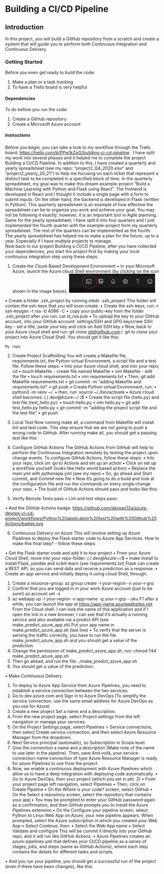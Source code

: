 # Building a CI/CD Pipeline

## Introduction
In this project, you will build a GitHub repository from a scratch and create a system that will guide you to perform both Continuous Integration and Continuous Delivery.

### Getting Started
Before you even get ready to build the code:
1.	Make a plan or a task tracking
2.	To have a Trello board is very helpful

#### Dependencies
To do before you run the code:
1.	Create a GitHub repository
2.	Create a Microsoft Azure account

##### Instructions
Before you begin, you can take a look to my workflow through the Trello board; https://trello.com/b/PPw1kZqG/building-ci-cd-pipeline . I have split my work into several phases and it helped me to complete the project Building a CI/CD Pipeline.
In addition to this, I have created a quarterly and yearly spreadsheet (see my repo: “project2_Q4_2020.xlsx” and “project2_yearly_20_21”) to help me focusing on each ticket that represent a distinct task to be completed in a specified block of time.
In the quarterly spreadsheet, my goal was to make this dream-example-project “Build a Machine Learning with Python and Flask using React”. The frontend is developed in React and I thought it include a single page with a form to submit inputs. On the other hand, the backend is developed in Flask (written in Python). This quarterly spreadsheet is an example of how effective the spreadsheet can be to organize you work and achieve your goal. You may not be following it exactly; however, it is an important tool in Agile planning.
Same for the yearly spreadsheet, I have split it into four quarters and I just implemented the fourth quarter with the example-project form my quarterly spreadsheet. The rest of the quarters can be implemented as the fourth.
The yearly spreadsheet has helped me to make a plan for the future, up to a year. Especially if I have multiple projects to manage.  
Now back to our project Building a CI/CD Pipeline, after you have collected your dependencies, you start the project first by making your local continuous integration step using these steps:
1.	Create the Cloud-Based Development Environment
•	In your Microsoft Azure, launch the Azure cloud Shell environment (by clicking on the icon shown in the image below).
  	![alt text](https://github.com/devops12a/azure-devops-ci-cd-project/blob/main/images/azure_cloud_shell.png)


•	Create a folder .ssh_project by running mkdir .ssh_project 
This folder will contain the ssh-keys that you will soon create.
•	Create the ssh-keys, run:
•	ssh-keygen -t rsa -b 4096 -C <your-Azure-account-email>
•	copy your public-key from the folder .ssh_project after yuo run: cat id_rsa.pub
•	To upload the key to your GitHub account, into your GitHub account: settings/SSH and GPG keys/new SSH key - set a title, paste your key and click on Add SSH key
•	Now, back to your Azure cloud shell and run: git clone git@github.com:<your-username>/<your-repo>. git to clone your project into Azure Cloud Shell.
You should get it like this:






	My repo















2.	Create Project Scaffolding
You will create a Makefile file, requirements.txt, the Python virtual Environment, a script file and a test file. Follow these steps:
•	Into your Azure cloud shell, and into your repo; cd <your-repo>
•	touch Makefile - create file named Makefile
•	vim Makefile - edit the file
•	touch requirements.txt
•	vim requirements.txt
•	Then; git add Makefile requirements.txt
•	git commit -m "adding Makefile and requirements.txt"
•	git push
•	Create Python virtual Environment, run: 
•	python3 -m venv ~/.<your-repo>
•	then, run: source ~/.<your-repo>/bin/activate
•	Azure cloud shell becomes:
(.<your-repo>) dev@Azure:~/ <your-repo>/$
•	Create the script file (hello.py) and test file (test_hello.py):
•	touch hello.py
•	vim hello.py
•	git add test_hello.py hello.py
•	git commit -m "adding the project script file and the test file"
•	git push

3.	Local Test
Now running make all, a command from Makefile will install lint and test code. This step ensure that we are not going to push a wrong code to GitHub.
After running make all, you should get a passing test like this:

















4.	Configure GitHub Actions
The GitHub Actions from GitHub will help to perform the Continuous Integration remotely by testing the project upon change events. To configure GitHub Actions, follow these steps:
•	Into your repo, click on: go to Actions and set up an action
•	Click on set up a workflow yourself (looks like Hello world based action)
•	Replace the main.yml with pythonapp.yml (see my repo)
•	So, go ahead and Start commit, and Commit new file
•	Now it’s going to do a build and look at the configuration file and run the commands on every single change your repo.
•	The build of GitHub Actions should pass and looks like this:










		




5.	Verify Remote Tests pass
•	Lint and test steps pass:










•	And the GitHub Actions badge: 
https://github.com/devops12a/azure-devops-ci-cd-project/workflows/Python%20application%20test%20with%20Github%20Actions/badge.svg

6.	Continuous Delivery on Azure
This will involve setting up Azure Pipelines to deploy the Flask starter code to Azure App Services.
How to make this final step? - follow these steps:

•	Get the Flask starter code and add it to tour project
•	From your Azure Cloud Shell, move into your repo-folder:
(.<your-repo>) dev@Azure:~/<your-repo>$
•	make install to install Flask, pandas and scikit-learn (see requirements.txt)
Flask can create a REST API, so you can send data and receive a prediction as a response.
•	Create an app service and initially deploy it using cloud Shell, through:
1.	Create a resource-group:
az group create -l your-region -n your-r-grp
2.	Confirm that you are logged in in your work Azure account (just to be sure!)
az account set -s <subscription-id>
3.	az webapp up -l your-region -n app-name -g your-r-grp --sku F1
after a while, you can launch the app at https://app-name.azurewebsites.net
From the Cloud shell. I can look the name of this application and if I open the link in a new browser, I can see that it’s actually a running service and also available via a predict API (see make_predict_azure_app.sh)
Put your app name in make_predict_azure_app.sh (last line)
•	To verify that the server is serving the traffic correctly, you have to run the file make_predict_azure_app.sh and you should get a value of the prediction.
1.	Change the permission of make_predict_azure_app.sh, run:
chmod 744 make_predict_azure_app.sh
2.	Then go ahead, and run the file:
./make_predict_azure_app.sh
3.	You should get a value of the prediction:





•	Make Continuous Delivery
1.	To deploy to Azure App Service from Azure Pipelines, you need to establish a service connection between the two services.
2.	Go to  dev.azure.com and Sign in to Azure DevOps (To simplify the service connection, use the same email address for Azure DevOps as you use for Azure)
3.	Create a new project
Set a name and a description.
4.	From the new project page, select Project settings from the left navigation or manage your services.
5.	On the Project Settings page, select Pipelines > Service connections, then select Create service connection, and then select Azure Resource Manager from the dropdown.
6.	Next Service principal (automatic), so Subscription in Scope level.
7.	Give the connection a name and a description (Make note of the name to use later in the pipeline).
Then, save
And voilà, your service-connection-name connection of type Azure Resource Manager is ready for azure Pipelines to use from the project.
8.	Now, we enable a continuous deployment with Azure Pipelines which allow us to have a deep integration with deploying code automatically.
•	Go to Azure DevOps, then your project (which you set in pkt. 3)
•	From your project page left navigation, select Pipelines
•	Then, click on Create Pipeline
•	On the Where is your code? screen, select GitHub
•	On the Select a repository screen, select the repository that contains your app
•	You may be prompted to enter your GitHub password again as a confirmation, and then GitHub prompts you to install the Azure Pipelines extension
•	On the Configure your pipeline screen, select Python to Linux Web App on Azure, your new pipeline appears. When prompted, select the Azure subscription in which you created your Web App
•	Select Continue, then:
•	Select the Web App name
•	Select Validate and configure
This will be commit it directly into your GitHub repo, and it will run like GitHub Actions.
•	Azure Pipelines creates an azure-pipelines.yml that defines your CI/CD pipeline as a series of stages, jobs, and steps (same as GitHub Actions), where each step contains the details for different tasks and scripts.

•	And you run your pipeline, you should get a successful run of the project (even if there have been changes), like this:



